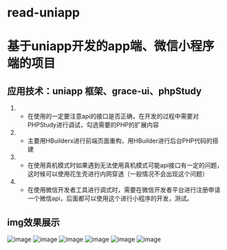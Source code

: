 # read-uniapp
基于uniapp开发的app端、微信小程序端的项目
====

应用技术：uniapp 框架、grace-ui、phpStudy
-------
1. * 在使用的一定要注意api的接口是否正确，在开发的过程中需要对PHPStudy进行调试，勾选需要的PHP的扩展内容
2. * 主要用HBuilderx进行前端页面重构，用HBuilder进行后台PHP代码的搭建
3. * 在使用真机模式时如果遇到无法使用真机模式可能api接口有一定的问题，这时候可以使用花生壳进行内网穿透（一般情况不会出现这个问题）
4. * 在使用微信开发者工具进行调式时，需要在微信开发者平台进行注册申请一个微信api，后面都可以使用这个进行小程序的开发，测试。


img效果展示
--------
![image](https://github.com/zhangwei-ui/read-uniapp/blob/master/imgs/w1%20(1).png)
![image](https://github.com/zhangwei-ui/read-uniapp/blob/master/imgs/w1%20(2).png)
![image](https://github.com/zhangwei-ui/read-uniapp/blob/master/imgs/w1%20(3).png)
![image](https://github.com/zhangwei-ui/read-uniapp/blob/master/imgs/w1%20(4).png)
![image](https://github.com/zhangwei-ui/read-uniapp/blob/master/imgs/w1%20(5).png)
![image](https://github.com/zhangwei-ui/read-uniapp/blob/master/imgs/w1%20(6).png)

